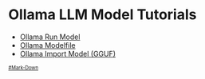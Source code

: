 # Ollama LLM Model Tutorials
* [Ollama Run Model](https://github.com/danishdyna/LLM/blob/main/Ollama-Run.md)
* [Ollama Modelfile](https://github.com/danishdyna/LLM/blob/main/Ollama-Modelfile.md)
* [Ollama Import Model (GGUF)](https://github.com/danishdyna/LLM/blob/main/Ollama-Import.md)

<sub><sub>
[#Mark-Down](https://daringfireball.net/projects/markdown/)
